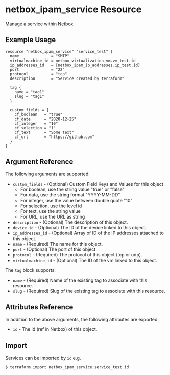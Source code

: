 # netbox\_ipam\_service Resource

Manage a service within Netbox.

## Example Usage

```hcl
resource "netbox_ipam_service" "service_test" {
  name              = "SMTP"
  virtualmachine_id = netbox_virtualization_vm.vm_test.id
  ip_addresses_id   = [netbox_ipam_ip_addresses.ip_test.id]
  port              = "22"
  protocol          = "tcp"
  description       = "Service created by terraform"

  tag {
    name = "tag1"
    slug = "tag1"
  }

  custom_fields = {
    cf_boolean   = "true"
    cf_date      = "2020-12-25"
    cf_integer   = "10"
    cf_selection = "1"
    cf_text      = "Some text"
    cf_url       = "https://github.com"
  }
}
```

## Argument Reference

The following arguments are supported:
* ``custom_fields`` - (Optional) Custom Field Keys and Values for this object
  * For boolean, use the string value "true" or "false"
  * For data, use the string format "YYYY-MM-DD"
  * For integer, use the value between double quote "10"
  * For selection, use the level id
  * For text, use the string value
  * For URL, use the URL as string
* ``description`` - (Optional) The description of this object.
* ``device_id`` - (Optional) The ID of the device linked to this object.
* ``ip_addresses_id`` - (Optional) Array of ID of the IP addresses attached to this object.
* ``name`` - (Required) The name for this object.
* ``port`` - (Optional) The port of this object.
* ``protocol`` - (Required) The protocol of this object (tcp or udp).
* ``virtualmachine_id`` - (Optional) The ID of the vm linked to this object.

The ``tag`` block supports:
* ``name`` - (Required) Name of the existing tag to associate with this resource.
* ``slug`` - (Required) Slug of the existing tag to associate with this resource.

## Attributes Reference

In addition to the above arguments, the following attributes are exported:
* ``id`` - The id (ref in Netbox) of this object.

## Import

Services can be imported by `id` e.g.

```
$ terraform import netbox_ipam_service.service_test id
```

